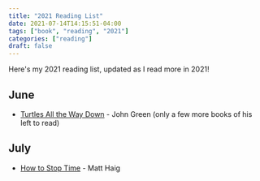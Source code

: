 ```yaml
---
title: "2021 Reading List"
date: 2021-07-14T14:15:51-04:00
tags: ["book", "reading", "2021"]
categories: ["reading"]
draft: false
---
```


Here's my 2021 reading list, updated as I read more in 2021!

## June
* [Turtles All the Way Down](https://amzn.com/0525555374) - John Green (only a few more books of his left to read)

## July
* [How to Stop Time](https://amzn.com/0525522891) - Matt Haig